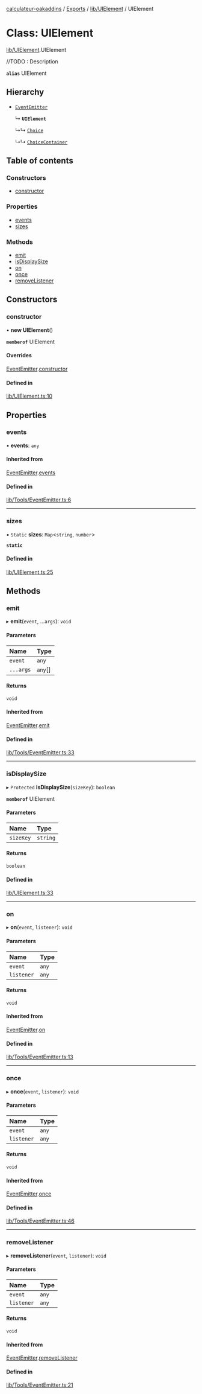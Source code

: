 [calculateur-oakaddins](../README.md) / [Exports](../modules.md) / [lib/UIElement](../modules/lib_uielement.md) / UIElement

# Class: UIElement

[lib/UIElement](../modules/lib_uielement.md).UIElement

//TODO : Description

**`alias`** UIElement

## Hierarchy

- [`EventEmitter`](lib_tools_eventemitter.eventemitter.md)

  ↳ **`UIElement`**

  ↳↳ [`Choice`](lib_choicesmanagement_choices_choice.choice.md)

  ↳↳ [`ChoiceContainer`](lib_choicesmanagement_choices_choicecontainer.choicecontainer.md)

## Table of contents

### Constructors

- [constructor](lib_uielement.uielement.md#constructor)

### Properties

- [events](lib_uielement.uielement.md#events)
- [sizes](lib_uielement.uielement.md#sizes)

### Methods

- [emit](lib_uielement.uielement.md#emit)
- [isDisplaySize](lib_uielement.uielement.md#isdisplaysize)
- [on](lib_uielement.uielement.md#on)
- [once](lib_uielement.uielement.md#once)
- [removeListener](lib_uielement.uielement.md#removelistener)

## Constructors

### constructor

• **new UIElement**()

**`memberof`** UIElement

#### Overrides

[EventEmitter](lib_tools_eventemitter.eventemitter.md).[constructor](lib_tools_eventemitter.eventemitter.md#constructor)

#### Defined in

[lib/UIElement.ts:10](https://github.com/P0ulpy/Configurateur-OakAddins/blob/cf4ecab/src/lib/UIElement.ts#L10)

## Properties

### events

• **events**: `any`

#### Inherited from

[EventEmitter](lib_tools_eventemitter.eventemitter.md).[events](lib_tools_eventemitter.eventemitter.md#events)

#### Defined in

[lib/Tools/EventEmitter.ts:6](https://github.com/P0ulpy/Configurateur-OakAddins/blob/cf4ecab/src/lib/Tools/EventEmitter.ts#L6)

___

### sizes

▪ `Static` **sizes**: `Map`<`string`, `number`\>

**`static`**

#### Defined in

[lib/UIElement.ts:25](https://github.com/P0ulpy/Configurateur-OakAddins/blob/cf4ecab/src/lib/UIElement.ts#L25)

## Methods

### emit

▸ **emit**(`event`, ...`args`): `void`

#### Parameters

| Name | Type |
| :------ | :------ |
| `event` | `any` |
| `...args` | `any`[] |

#### Returns

`void`

#### Inherited from

[EventEmitter](lib_tools_eventemitter.eventemitter.md).[emit](lib_tools_eventemitter.eventemitter.md#emit)

#### Defined in

[lib/Tools/EventEmitter.ts:33](https://github.com/P0ulpy/Configurateur-OakAddins/blob/cf4ecab/src/lib/Tools/EventEmitter.ts#L33)

___

### isDisplaySize

▸ `Protected` **isDisplaySize**(`sizeKey`): `boolean`

**`memberof`** UIElement

#### Parameters

| Name | Type |
| :------ | :------ |
| `sizeKey` | `string` |

#### Returns

`boolean`

#### Defined in

[lib/UIElement.ts:33](https://github.com/P0ulpy/Configurateur-OakAddins/blob/cf4ecab/src/lib/UIElement.ts#L33)

___

### on

▸ **on**(`event`, `listener`): `void`

#### Parameters

| Name | Type |
| :------ | :------ |
| `event` | `any` |
| `listener` | `any` |

#### Returns

`void`

#### Inherited from

[EventEmitter](lib_tools_eventemitter.eventemitter.md).[on](lib_tools_eventemitter.eventemitter.md#on)

#### Defined in

[lib/Tools/EventEmitter.ts:13](https://github.com/P0ulpy/Configurateur-OakAddins/blob/cf4ecab/src/lib/Tools/EventEmitter.ts#L13)

___

### once

▸ **once**(`event`, `listener`): `void`

#### Parameters

| Name | Type |
| :------ | :------ |
| `event` | `any` |
| `listener` | `any` |

#### Returns

`void`

#### Inherited from

[EventEmitter](lib_tools_eventemitter.eventemitter.md).[once](lib_tools_eventemitter.eventemitter.md#once)

#### Defined in

[lib/Tools/EventEmitter.ts:46](https://github.com/P0ulpy/Configurateur-OakAddins/blob/cf4ecab/src/lib/Tools/EventEmitter.ts#L46)

___

### removeListener

▸ **removeListener**(`event`, `listener`): `void`

#### Parameters

| Name | Type |
| :------ | :------ |
| `event` | `any` |
| `listener` | `any` |

#### Returns

`void`

#### Inherited from

[EventEmitter](lib_tools_eventemitter.eventemitter.md).[removeListener](lib_tools_eventemitter.eventemitter.md#removelistener)

#### Defined in

[lib/Tools/EventEmitter.ts:21](https://github.com/P0ulpy/Configurateur-OakAddins/blob/cf4ecab/src/lib/Tools/EventEmitter.ts#L21)
